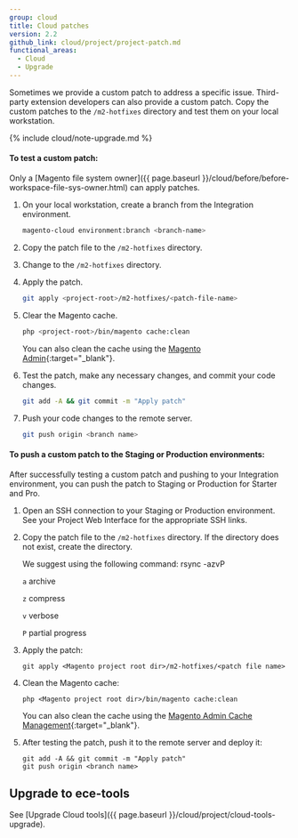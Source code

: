 ```yaml
---
group: cloud
title: Cloud patches
version: 2.2
github_link: cloud/project/project-patch.md
functional_areas:
  - Cloud
  - Upgrade
---
```

Sometimes we provide a custom patch to address a specific issue. Third-party extension developers can also provide a custom patch. Copy the custom patches to the `/m2-hotfixes` directory and test them on your local workstation.

{% include cloud/note-upgrade.md %}

#### To test a custom patch:
Only a [Magento file system owner]({{ page.baseurl }}/cloud/before/before-workspace-file-sys-owner.html) can apply patches. 

1.  On your local workstation, create a branch from the Integration environment.

    ```bash
    magento-cloud environment:branch <branch-name>
    ```

1.  Copy the patch file to the `/m2-hotfixes` directory.

1.  Change to the `/m2-hotfixes` directory.

1.  Apply the patch.

    ```bash
    git apply <project-root>/m2-hotfixes/<patch-file-name>
    ```

1.  Clear the Magento cache.

    ```bash
    php <project-root>/bin/magento cache:clean
    ```

    You can also clean the cache using the [Magento Admin](http://docs.magento.com/m2/ee/user_guide/system/cache-management.html){:target="_blank"}.

1.  Test the patch, make any necessary changes, and commit your code changes.

    ```bash
    git add -A && git commit -m "Apply patch"
    ```

1.  Push your code changes to the remote server.

    ```bash
    git push origin <branch name>
    ```

#### To push a custom patch to the Staging or Production environments:

After successfully testing a custom patch and pushing to your Integration environment, you can push the patch to Staging or Production for Starter and Pro.

1.  Open an SSH connection to your Staging or Production environment. See your Project Web Interface for the appropriate SSH links.

1.  Copy the patch file to the `/m2-hotfixes` directory. If the directory does not exist, create the directory.

	We suggest using the following command:
		rsync -azvP <source> <destination>


	`a` archive

	`z` compress

	`v` verbose

	`P` partial progress

2.	Apply the patch:

		git apply <Magento project root dir>/m2-hotfixes/<patch file name>
3.	Clean the Magento cache:

		php <Magento project root dir>/bin/magento cache:clean

	You can also clean the cache using the [Magento Admin Cache Management](http://docs.magento.com/m2/ee/user_guide/system/cache-management.html){:target="_blank"}.
4.	After testing the patch, push it to the remote server and deploy it:

		git add -A && git commit -m "Apply patch"
		git push origin <branch name>

## Upgrade to ece-tools

See [Upgrade Cloud tools]({{ page.baseurl }}/cloud/project/cloud-tools-upgrade).
